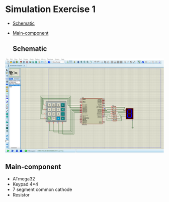 # Simulation Exercise 1
- [Schematic](#Schematic)
- [Main-component](#Main-component)


  ## Schematic

<img src="https://github.com/HESHAM47GAMAL/Embedded_sysytem_project_learn/blob/main/interface_p2/1.Keypad/Proteus_simulation/1.Exercise1/Schematic.png">

  ## Main-component

- ATmega32
- Keypad 4*4
- 7 segment common cathode 
- Resistor
